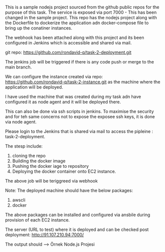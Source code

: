 This is a sample nodejs project sourced from the github public repos for the purpose of this task.
The service is exposed via port 7000 - This has been changed in the sample project.
This repo has the nodejs project along with the Dockerfile to dockerize the application adn docker-compose file to bring up the conatiner instances.

The webhook has been attached along with this project and its been configured in Jenkins which is accessible and shared via mail.

git repo: https://github.com/rondavid-q/task-2-deployment.git

The jenkins job will be triggered if there is any code push or merge to the main branch.

We can configure the instance created via repo: https://github.com/rondavid-q/task-2-instance.git as the machine where the application will be deployed.

I have used the machine that was created during my task adn have configured it as node agent and it will be deployed there.

This can also be done via ssh scripts in jenkins. To maximise the security and for teh same concerns not to expose the exposee ssh keys, it is done via node agent.

Please login to the Jenkins that is shared via mail to access the pipleine : task-2-deployment.

The stesp include:
1. cloning the repo
2. Building the docker image
3. Pushing the docker iage to repository
4. Deploying the docker container onto EC2 instance.

The above job will be teriggreed via webhook

Note:
The deployed machine should have the below packages:

1. awscli
2. docker

The above packages can be installed and configured via ansbile during provision of each EC2 instance.


The server (URL to test) where it is deployed and can be checked post deployment: http://91.107.210.94:7000/

The output should --> Örnek Node.js Projesi

